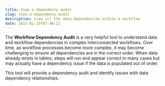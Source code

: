 ```yaml
---
title: View a dependency audit
slug: view-a-dependency-audit
description: View all the data dependencies within a workflow
date: 2022-01-25T07:40:21
---
```



The **Workflow Dependency Audit** is a very helpful tool to understand data and workflow dependencies in complex interconnected workflows. Over time, as workflow processes become more complex, it may become challenging to ensure all dependencies are in the correct order. When data already exists in tables, steps will run and appear correct in many cases but may actually have a dependency issue if the data is populated out of order.



This tool will provide a dependency audit and identify issues with data dependency relationships.

